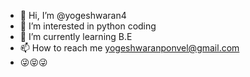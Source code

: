 - 👋 Hi, I’m @yogeshwaran4
- 👀 I’m interested in python coding
- 🌱 I’m currently learning B.E
- 📫 How to reach me yogeshwaranponvel@gmail.com
- 😜😝😜
<!---
yogeshwaran4/yogeshwaran4 is a ✨ special ✨ repository because its `README.md` (this file) appears on your GitHub profile.
You can click the Preview link to take a look at your changes.
--->
